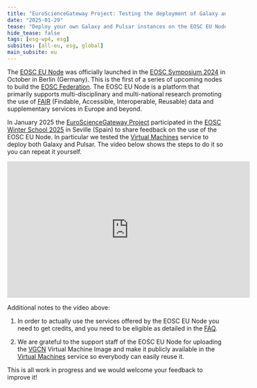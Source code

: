 ```yaml
---
title: "EuroScienceGateway Project: Testing the deployment of Galaxy and Pulsar on the EOSC EU Node"
date: "2025-01-29"
tease: "Deploy your own Galaxy and Pulsar instances on the EOSC EU Node"
hide_tease: false
tags: [esg-wp4, esg]
subsites: [all-eu, esg, global]
main_subsite: eu
---
```


The [EOSC EU Node](https://open-science-cloud.ec.europa.eu/) was officially launched in the [EOSC Symposium 2024](https://eosc.eu/symposium2024/) in October in Berlin (Germany). This is the first of a series of upcoming nodes to build the [EOSC Federation](https://eosc.eu/building-the-eosc-federation/). The EOSC EU Node is a platform that primarily supports multi-disciplinary and multi-national research promoting the use of [FAIR](https://www.nature.com/articles/sdata201618) (Findable, Accessible, Interoperable, Reusable) data and supplementary services in Europe and beyond.

In January 2025 the [EuroScienceGateway Project](../../projects/esg/) participated in the [EOSC Winter School 2025](https://eosc.eu/eosc-focus-project/winter-school-2025/) in Seville (Spain) to share feedback on the use of the EOSC EU Node. In particular we tested the [Virtual Machines](https://open-science-cloud.ec.europa.eu/services) service to deploy both Galaxy and Pulsar. The video below shows the steps to do it so you can repeat it yourself.

<iframe width="560" height="315" src="https://www.youtube.com/embed/5EMXzD_JDjw?si=oDGCKDuJmil2EjgR" title="YouTube video player" frameborder="0" allow="accelerometer; autoplay; clipboard-write; encrypted-media; gyroscope; picture-in-picture; web-share" allowfullscreen></iframe>

Additional notes to the video above:

1. In order to actually use the services offered by the EOSC EU Node you need to get credits, and you need to be eligible as detailed in the [FAQ](https://open-science-cloud.ec.europa.eu/support/frequently-asked-questions/user-credits).

1. We are grateful to the support staff of the EOSC EU Node for uploading the [VGCN](https://github.com/usegalaxy-eu/vgcn) Virtual Machine Image and make it publicly available in the [Virtual Machines](https://open-science-cloud.ec.europa.eu/services) service so everybody can easily reuse it.

This is all work in progress and we would welcome your feedback to improve it!
